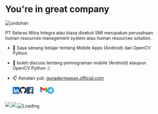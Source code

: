 # You're in great company 
![unduhan](https://user-images.githubusercontent.com/90593133/178882501-2ddd417c-7189-49fb-949a-de2c50daa0ff.jpg)

PT Selaras Mitra Integra atau biasa disebut SMI merupakan perusahaan human resources management system atau human resources solution.

- 🌱 Saya senang belajar tentang Mobile Apps (Android) dan OpenCV Python
- 💬 boleh discuss tentang pemrograman mobile (Android) ataupun OpenCV Python :)
- 📫 Kenalan yuk: <a href="mailto:gunadermawan.official@gmail..com">gunadermawan.official.com</a>

  <a href="https://www.linkedin.com/in/guna-d-57554212b/" target="_blank"><img align="left" alt="Guna Dermawan | LinkedIn" width="22px" src="https://github.com/reski-mulud-muchamad/reski-mulud-muchamad/blob/main/logo-svg/linkedin-icon.svg" />
  <a href="https://github.com/gunadermawan" target="_blank"><img align="left" alt="Guna Dermawan | GitHub" width="22px" src="https://github.com/reski-mulud-muchamad/reski-mulud-muchamad/blob/main/logo-svg/github-icon.svg" />
  <a href="https://www.facebook.com/guna.dermawan.3/" target="_blank"><img align="left" alt="Guna Dermawan | Facebook" width="22px" src="https://github.com/reski-mulud-muchamad/reski-mulud-muchamad/blob/main/logo-svg/facebook.svg" />
  <a href="https://instagram.com/gunadermawan" target="_blank"><img align="left" alt="Guna Dermawan | Instagram" width="22px" src="https://github.com/Aakarsh-B/trying-repos/blob/master/insta.svg" />
  <a href="mailto:gunadermawan.official@gmail..com" target="_blank"><img align="left" alt="Hubungi Saya" width="22px" src="https://github.com/reski-mulud-muchamad/reski-mulud-muchamad/blob/main/logo-svg/google-gmail.svg" /></a>
  <a href="https://t.me/gunadermawan" target="_blank"><img align="left" alt="Guna Dermawan | Telegram" width="22px" src="https://github.com/reski-mulud-muchamad/reski-mulud-muchamad/blob/main/logo-svg/telegram.svg" />
  <br>
  <br>
    <p align="left">
<a href="https://github.com/gunadermawan">
  <img height="180em" src="https://github-readme-stats-eight-theta.vercel.app/api?username=gunadermawan&show_icons=true&theme=algolia&include_all_commits=true&count_private=true"/>
  <img height="180em" src="https://github-readme-stats-eight-theta.vercel.app/api/top-langs/?username=gunadermawan&layout=compact&langs_count=8&theme=algolia"/>
</a>  
     <img align="center" src = "https://profile-counter.glitch.me/gunadermawan/count.svg" alt ="Loading">
</p>
 
